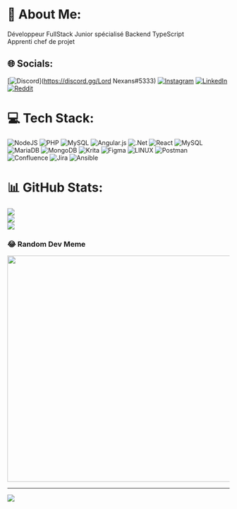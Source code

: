 # 💫 About Me:
Développeur FullStack Junior spécialisé Backend TypeScript<br>Apprenti chef de projet


## 🌐 Socials:
[![Discord](https://img.shields.io/badge/Discord-%237289DA.svg?logo=discord&logoColor=white)](https://discord.gg/Lord Nexans#5333) [![Instagram](https://img.shields.io/badge/Instagram-%23E4405F.svg?logo=Instagram&logoColor=white)](https://instagram.com/gillet.paul) [![LinkedIn](https://img.shields.io/badge/LinkedIn-%230077B5.svg?logo=linkedin&logoColor=white)](https://www.linkedin.com/in/paul-gillet-etna) [![Reddit](https://img.shields.io/badge/Reddit-%23FF4500.svg?logo=Reddit&logoColor=white)](https://reddit.com/user/u/Nexanss) 

# 💻 Tech Stack:
![NodeJS](https://img.shields.io/badge/node.js-6DA55F?style=for-the-badge&logo=node.js&logoColor=white) ![PHP](https://img.shields.io/badge/php-%23777BB4.svg?style=for-the-badge&logo=php&logoColor=white) ![MySQL](https://img.shields.io/badge/mysql-%2300f.svg?style=for-the-badge&logo=mysql&logoColor=white) ![Angular.js](https://img.shields.io/badge/angular.js-%23E23237.svg?style=for-the-badge&logo=angularjs&logoColor=white) ![.Net](https://img.shields.io/badge/.NET-5C2D91?style=for-the-badge&logo=.net&logoColor=white) ![React](https://img.shields.io/badge/react-%2320232a.svg?style=for-the-badge&logo=react&logoColor=%2361DAFB) ![MySQL](https://img.shields.io/badge/mysql-%2300f.svg?style=for-the-badge&logo=mysql&logoColor=white) ![MariaDB](https://img.shields.io/badge/MariaDB-003545?style=for-the-badge&logo=mariadb&logoColor=white) ![MongoDB](https://img.shields.io/badge/MongoDB-%234ea94b.svg?style=for-the-badge&logo=mongodb&logoColor=white) ![Krita](https://img.shields.io/badge/Krita-203759?style=for-the-badge&logo=krita&logoColor=EEF37B) 	![Figma](https://img.shields.io/badge/figma-%23F24E1E.svg?style=for-the-badge&logo=figma&logoColor=white) ![LINUX](https://img.shields.io/badge/Linux-FCC624?style=for-the-badge&logo=linux&logoColor=black) ![Postman](https://img.shields.io/badge/Postman-FF6C37?style=for-the-badge&logo=postman&logoColor=white) ![Confluence](https://img.shields.io/badge/confluence-%23172BF4.svg?style=for-the-badge&logo=confluence&logoColor=white) ![Jira](https://img.shields.io/badge/jira-%230A0FFF.svg?style=for-the-badge&logo=jira&logoColor=white) ![Ansible](https://img.shields.io/badge/ansible-%231A1918.svg?style=for-the-badge&logo=ansible&logoColor=white)
# 📊 GitHub Stats:
![](https://github-readme-stats.vercel.app/api?username=GilletPaul&theme=radical&hide_border=false&include_all_commits=true&count_private=false)<br/>
![](https://github-readme-streak-stats.herokuapp.com/?user=GilletPaul&theme=radical&hide_border=false)<br/>
![](https://github-readme-stats.vercel.app/api/top-langs/?username=GilletPaul&theme=radical&hide_border=false&include_all_commits=true&count_private=false&layout=compact)

### 😂 Random Dev Meme
<img src="https://rm.up.railway.app/" width="512px"/>

---
[![](https://visitcount.itsvg.in/api?id=GilletPaul&icon=0&color=3)](https://visitcount.itsvg.in)

<!-- Proudly created with GPRM ( https://gprm.itsvg.in ) -->
